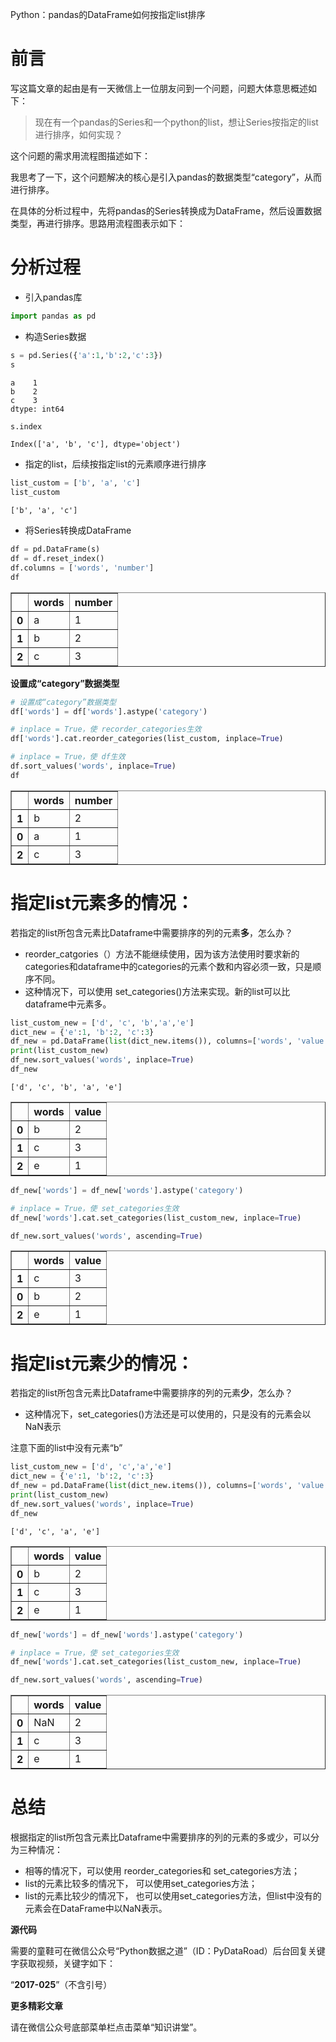 
Python：pandas的DataFrame如何按指定list排序

# 前言

写这篇文章的起由是有一天微信上一位朋友问到一个问题，问题大体意思概述如下：
>现在有一个pandas的Series和一个python的list，想让Series按指定的list进行排序，如何实现？

这个问题的需求用流程图描述如下：

我思考了一下，这个问题解决的核心是引入pandas的数据类型“category”，从而进行排序。

在具体的分析过程中，先将pandas的Series转换成为DataFrame，然后设置数据类型，再进行排序。思路用流程图表示如下：


# 分析过程

* 引入pandas库


```python
import pandas as pd
```

* 构造Series数据


```python
s = pd.Series({'a':1,'b':2,'c':3})
s
```




    a    1
    b    2
    c    3
    dtype: int64




```python
s.index
```




    Index(['a', 'b', 'c'], dtype='object')



* 指定的list，后续按指定list的元素顺序进行排序


```python
list_custom = ['b', 'a', 'c']
list_custom
```




    ['b', 'a', 'c']



* 将Series转换成DataFrame
```python
df = pd.DataFrame(s)
df = df.reset_index()
df.columns = ['words', 'number']
df
```




<div>
<table border="1" class="dataframe">
  <thead>
    <tr style="text-align: right;">
      <th></th>
      <th>words</th>
      <th>number</th>
    </tr>
  </thead>
  <tbody>
    <tr>
      <th>0</th>
      <td>a</td>
      <td>1</td>
    </tr>
    <tr>
      <th>1</th>
      <td>b</td>
      <td>2</td>
    </tr>
    <tr>
      <th>2</th>
      <td>c</td>
      <td>3</td>
    </tr>
  </tbody>
</table>
</div>



**设置成“category”数据类型**


```python
# 设置成“category”数据类型
df['words'] = df['words'].astype('category')
```


```python
# inplace = True，使 recorder_categories生效
df['words'].cat.reorder_categories(list_custom, inplace=True)

# inplace = True，使 df生效
df.sort_values('words', inplace=True)
df
```




<div>
<table border="1" class="dataframe">
  <thead>
    <tr style="text-align: right;">
      <th></th>
      <th>words</th>
      <th>number</th>
    </tr>
  </thead>
  <tbody>
    <tr>
      <th>1</th>
      <td>b</td>
      <td>2</td>
    </tr>
    <tr>
      <th>0</th>
      <td>a</td>
      <td>1</td>
    </tr>
    <tr>
      <th>2</th>
      <td>c</td>
      <td>3</td>
    </tr>
  </tbody>
</table>
</div>



# 指定list元素多的情况：

若指定的list所包含元素比Dataframe中需要排序的列的元素**多**，怎么办？

* reorder_catgories（）方法不能继续使用，因为该方法使用时要求新的categories和dataframe中的categories的元素个数和内容必须一致，只是顺序不同。
* 这种情况下，可以使用 set_categories()方法来实现。新的list可以比dataframe中元素多。


```python
list_custom_new = ['d', 'c', 'b','a','e']
dict_new = {'e':1, 'b':2, 'c':3}
df_new = pd.DataFrame(list(dict_new.items()), columns=['words', 'value'])
print(list_custom_new)
df_new.sort_values('words', inplace=True)
df_new
```

    ['d', 'c', 'b', 'a', 'e']





<div>
<table border="1" class="dataframe">
  <thead>
    <tr style="text-align: right;">
      <th></th>
      <th>words</th>
      <th>value</th>
    </tr>
  </thead>
  <tbody>
    <tr>
      <th>0</th>
      <td>b</td>
      <td>2</td>
    </tr>
    <tr>
      <th>1</th>
      <td>c</td>
      <td>3</td>
    </tr>
    <tr>
      <th>2</th>
      <td>e</td>
      <td>1</td>
    </tr>
  </tbody>
</table>
</div>




```python
df_new['words'] = df_new['words'].astype('category')

# inplace = True，使 set_categories生效
df_new['words'].cat.set_categories(list_custom_new, inplace=True)

df_new.sort_values('words', ascending=True)
```




<div>
<table border="1" class="dataframe">
  <thead>
    <tr style="text-align: right;">
      <th></th>
      <th>words</th>
      <th>value</th>
    </tr>
  </thead>
  <tbody>
    <tr>
      <th>1</th>
      <td>c</td>
      <td>3</td>
    </tr>
    <tr>
      <th>0</th>
      <td>b</td>
      <td>2</td>
    </tr>
    <tr>
      <th>2</th>
      <td>e</td>
      <td>1</td>
    </tr>
  </tbody>
</table>
</div>



# 指定list元素少的情况：

若指定的list所包含元素比Dataframe中需要排序的列的元素**少**，怎么办？
* 这种情况下，set_categories()方法还是可以使用的，只是没有的元素会以NaN表示

注意下面的list中没有元素“b”


```python
list_custom_new = ['d', 'c','a','e']
dict_new = {'e':1, 'b':2, 'c':3}
df_new = pd.DataFrame(list(dict_new.items()), columns=['words', 'value'])
print(list_custom_new)
df_new.sort_values('words', inplace=True)
df_new
```

    ['d', 'c', 'a', 'e']





<div>
<table border="1" class="dataframe">
  <thead>
    <tr style="text-align: right;">
      <th></th>
      <th>words</th>
      <th>value</th>
    </tr>
  </thead>
  <tbody>
    <tr>
      <th>0</th>
      <td>b</td>
      <td>2</td>
    </tr>
    <tr>
      <th>1</th>
      <td>c</td>
      <td>3</td>
    </tr>
    <tr>
      <th>2</th>
      <td>e</td>
      <td>1</td>
    </tr>
  </tbody>
</table>
</div>




```python
df_new['words'] = df_new['words'].astype('category')

# inplace = True，使 set_categories生效
df_new['words'].cat.set_categories(list_custom_new, inplace=True)

df_new.sort_values('words', ascending=True)
```




<div>
<table border="1" class="dataframe">
  <thead>
    <tr style="text-align: right;">
      <th></th>
      <th>words</th>
      <th>value</th>
    </tr>
  </thead>
  <tbody>
    <tr>
      <th>0</th>
      <td>NaN</td>
      <td>2</td>
    </tr>
    <tr>
      <th>1</th>
      <td>c</td>
      <td>3</td>
    </tr>
    <tr>
      <th>2</th>
      <td>e</td>
      <td>1</td>
    </tr>
  </tbody>
</table>
</div>

# 总结

根据指定的list所包含元素比Dataframe中需要排序的列的元素的多或少，可以分为三种情况：

* 相等的情况下，可以使用 reorder_categories和 set_categories方法；
* list的元素比较多的情况下， 可以使用set_categories方法；
* list的元素比较少的情况下， 也可以使用set_categories方法，但list中没有的元素会在DataFrame中以NaN表示。

**源代码**

需要的童鞋可在微信公众号“Python数据之道”（ID：PyDataRoad）后台回复关键字获取视频，关键字如下：

“**2017-025**”（不含引号）


**更多精彩文章**

请在微信公众号底部菜单栏点击菜单“知识讲堂”。

